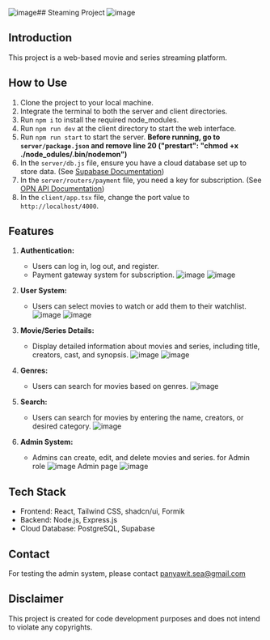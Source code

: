 ![image](https://github.com/PyW1tt/sideProjectByTypeScript/assets/136727247/e3d7c096-cbd0-4d35-8c26-256d88993234)## Steaming Project
![image](https://github.com/PyW1tt/sideProjectByTypeScript/assets/136727247/974302e1-4467-4f67-8a72-928132cbf045)

## Introduction
This project is a web-based movie and series streaming platform.

## How to Use
1. Clone the project to your local machine.
2. Integrate the terminal to both the server and client directories.
3. Run `npm i` to install the required node_modules.
4. Run `npm run dev` at the client directory to start the web interface.
5. Run `npm run start` to start the server. **Before running, go to `server/package.json` and remove line 20 ("prestart": "chmod +x ./node_odules/.bin/nodemon")**
6. In the `server/db.js` file, ensure you have a cloud database set up to store data. (See [Supabase Documentation](https://supabase.com/docs/reference/javascript/installing))
7. In the `server/routers/payment` file, you need a key for subscription. (See [OPN API Documentation](https://docs.opn.ooo/th/thailand#part-814562e94e354eda))
8. In the `client/app.tsx` file, change the port value to `http://localhost/4000`.
   
## Features
1. **Authentication:**
   - Users can log in, log out, and register.
   - Payment gateway system for subscription.
![image](https://github.com/PyW1tt/sideProjectByTypeScript/assets/136727247/b975aa33-ee71-43b5-8758-975c5b481216)  ![image](https://github.com/PyW1tt/sideProjectByTypeScript/assets/136727247/cbe890de-7489-4e07-8a3d-8dc8c8fca917)

2. **User System:**
   - Users can select movies to watch or add them to their watchlist.
![image](https://github.com/PyW1tt/sideProjectByTypeScript/assets/136727247/fbc77c67-94b4-4f6e-b87f-b5ae06afd346)
![image](https://github.com/PyW1tt/sideProjectByTypeScript/assets/136727247/7282bf65-0973-4c11-aaaa-516173851144)

3. **Movie/Series Details:**
   - Display detailed information about movies and series, including title, creators, cast, and synopsis.
![image](https://github.com/PyW1tt/sideProjectByTypeScript/assets/136727247/83b33a28-a0a6-4bdf-b5fa-4cc1b4aff778)
![image](https://github.com/PyW1tt/sideProjectByTypeScript/assets/136727247/425d695c-1530-4c09-9fac-82da1b50b028)

4. **Genres:**
   - Users can search for movies based on genres.
   ![image](https://github.com/PyW1tt/sideProjectByTypeScript/assets/136727247/3d40f320-b86d-49fa-b0d5-dad57aecdc93)

5. **Search:**
   - Users can search for movies by entering the name, creators, or desired category.
![image](https://github.com/PyW1tt/sideProjectByTypeScript/assets/136727247/d29e9d7f-5afb-4727-9f2b-6e4e9e86bc54)

6. **Admin System:**
   - Admins can create, edit, and delete movies and series.
for Admin role
![image](https://github.com/PyW1tt/sideProjectByTypeScript/assets/136727247/1f51ac66-4fb8-4a01-addc-a6910317c083)
Admin page
![image](https://github.com/PyW1tt/sideProjectByTypeScript/assets/136727247/45cf00d2-34af-4a04-9fba-e150a0f8b22a)

## Tech Stack
- Frontend: React, Tailwind CSS, shadcn/ui, Formik
- Backend: Node.js, Express.js
- Cloud Database: PostgreSQL, Supabase

## Contact
For testing the admin system, please contact panyawit.sea@gmail.com

## Disclaimer
This project is created for code development purposes and does not intend to violate any copyrights.
